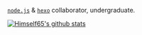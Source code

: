 [`node.js`](https://github.com/nodejs/node) & [`hexo`](https://github.com/hexojs/hexo) collaborator,
undergraduate.

[![Himself65's github stats](https://github-readme-stats.vercel.app/api?username=Himself65)](https://github.com/anuraghazra/github-readme-stats)
